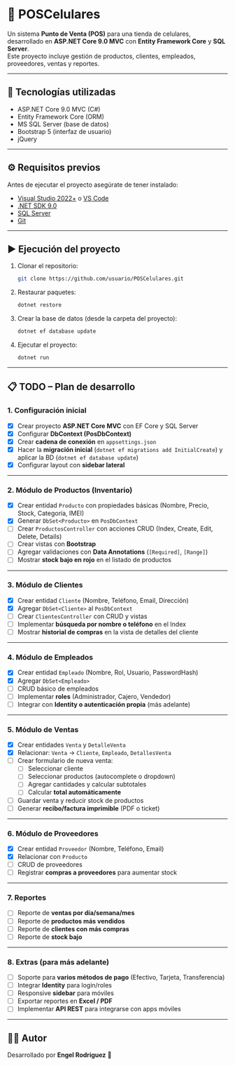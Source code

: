 # 📱 POSCelulares

Un sistema **Punto de Venta (POS)** para una tienda de celulares, desarrollado en **ASP.NET Core 9.0 MVC** con **Entity Framework Core** y **SQL Server**.  
Este proyecto incluye gestión de productos, clientes, empleados, proveedores, ventas y reportes.

---

## 🚀 Tecnologías utilizadas
- ASP.NET Core 9.0 MVC (C#)
- Entity Framework Core (ORM)
- MS SQL Server (base de datos)
- Bootstrap 5 (interfaz de usuario)
- jQuery

---

## ⚙️ Requisitos previos
Antes de ejecutar el proyecto asegúrate de tener instalado:
- [Visual Studio 2022+](https://visualstudio.microsoft.com/) o [VS Code](https://code.visualstudio.com/)
- [.NET SDK 9.0](https://dotnet.microsoft.com/)
- [SQL Server](https://www.microsoft.com/sql-server)
- [Git](https://git-scm.com/)

---

## ▶️ Ejecución del proyecto
1. Clonar el repositorio:
   ```bash
   git clone https://github.com/usuario/POSCelulares.git
   ```
2. Restaurar paquetes:
   ```bash
   dotnet restore
   ```
3. Crear la base de datos (desde la carpeta del proyecto):
   ```bash
   dotnet ef database update
   ```
4. Ejecutar el proyecto:
   ```bash
   dotnet run
   ```

---

## 📋 TODO – Plan de desarrollo

### 1. Configuración inicial
- [X] Crear proyecto **ASP.NET Core MVC** con EF Core y SQL Server  
- [X] Configurar **DbContext (PosDbContext)**  
- [X] Crear **cadena de conexión** en `appsettings.json`  
- [X] Hacer la **migración inicial** (`dotnet ef migrations add InitialCreate`) y aplicar la BD (`dotnet ef database update`)  
- [X] Configurar layout con **sidebar lateral**  

---

### 2. Módulo de Productos (Inventario)
- [X] Crear entidad `Producto` con propiedades básicas (Nombre, Precio, Stock, Categoría, IMEI)  
- [X] Generar `DbSet<Producto>` en `PosDbContext`  
- [ ] Crear `ProductosController` con acciones CRUD (Index, Create, Edit, Delete, Details)  
- [ ] Crear vistas con **Bootstrap** 
- [ ] Agregar validaciones con **Data Annotations** (`[Required]`, `[Range]`)  
- [ ] Mostrar **stock bajo en rojo** en el listado de productos  

---

### 3. Módulo de Clientes
- [X] Crear entidad `Cliente` (Nombre, Teléfono, Email, Dirección)  
- [X] Agregar `DbSet<Cliente>` al `PosDbContext`  
- [ ] Crear `ClientesController` con CRUD y vistas  
- [ ] Implementar **búsqueda por nombre o teléfono** en el Index  
- [ ] Mostrar **historial de compras** en la vista de detalles del cliente  

---

### 4. Módulo de Empleados
- [X] Crear entidad `Empleado` (Nombre, Rol, Usuario, PasswordHash)  
- [X] Agregar `DbSet<Empleado>`  
- [ ] CRUD básico de empleados  
- [ ] Implementar **roles** (Administrador, Cajero, Vendedor)  
- [ ] Integrar con **Identity o autenticación propia** (más adelante)  

---

### 5. Módulo de Ventas
- [X] Crear entidades `Venta` y `DetalleVenta`  
- [X] Relacionar: `Venta` → `Cliente`, `Empleado`, `DetallesVenta`  
- [ ] Crear formulario de nueva venta:  
  - [ ] Seleccionar cliente  
  - [ ] Seleccionar productos (autocomplete o dropdown)  
  - [ ] Agregar cantidades y calcular subtotales  
  - [ ] Calcular **total automáticamente**  
- [ ] Guardar venta y reducir stock de productos  
- [ ] Generar **recibo/factura imprimible** (PDF o ticket)  

---

### 6. Módulo de Proveedores
- [X] Crear entidad `Proveedor` (Nombre, Teléfono, Email)  
- [X] Relacionar con `Producto`  
- [ ] CRUD de proveedores  
- [ ] Registrar **compras a proveedores** para aumentar stock  

---

### 7. Reportes
- [ ] Reporte de **ventas por día/semana/mes**  
- [ ] Reporte de **productos más vendidos**  
- [ ] Reporte de **clientes con más compras**  
- [ ] Reporte de **stock bajo**  

---

### 8. Extras (para más adelante)
- [ ] Soporte para **varios métodos de pago** (Efectivo, Tarjeta, Transferencia)  
- [ ] Integrar **Identity** para login/roles  
- [ ] Responsive **sidebar** para móviles  
- [ ] Exportar reportes en **Excel / PDF**  
- [ ] Implementar **API REST** para integrarse con apps móviles  

---

## 👨‍💻 Autor
Desarrollado por **Engel Rodriguez** 🚀
